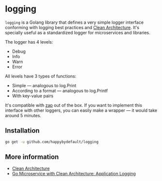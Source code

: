 # logging

`logging` is a Golang library that defines a very simple logger interface conforming with logging best practices and
[Clean Architecture](https://blog.cleancoder.com/uncle-bob/2012/08/13/the-clean-architecture.html). It's specially
useful as a standardized logger for microservices and libraries.

The logger has 4 levels:

- Debug
- Info
- Warn
- Error

All levels have 3 types of functions:

- Simple — analogous to log.Print
- According to a format — analogous to log.Printf
- With key-value pairs

It's compatible with [zap](https://github.com/uber-go/zap) out of the box. If you want to implement this interface with
other loggers, you can easily make a wrapper — it would take around 5 minutes.

## Installation

```sh
go get -u github.com/happybydefault/logging
```

## More information

- [Clean Architecture](https://blog.cleancoder.com/uncle-bob/2012/08/13/the-clean-architecture.html)
- [Go Microservice with Clean Architecture: Application Logging](https://medium.com/@jfeng45/go-microservice-with-clean-architecture-application-logging-b43dc5839bce)
